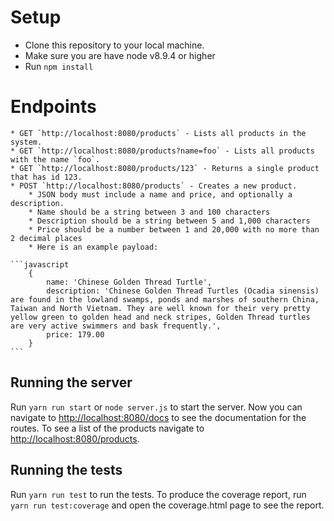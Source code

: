 # Setup

 * Clone this repository to your local machine.
 * Make sure you are have node v8.9.4 or higher
 * Run `npm install` 
 
# Endpoints
    * GET `http://localhost:8080/products` - Lists all products in the system.
    * GET `http://localhost:8080/products?name=foo` - Lists all products with the name `foo`.
    * GET `http://localhost:8080/products/123` - Returns a single product that has id 123.
    * POST `http://localhost:8080/products` - Creates a new product.
        * JSON body must include a name and price, and optionally a description.
        * Name should be a string between 3 and 100 characters
        * Description should be a string between 5 and 1,000 characters
        * Price should be a number between 1 and 20,000 with no more than 2 decimal places
        * Here is an example payload:
    
    ```javascript
        {
            name: 'Chinese Golden Thread Turtle',
            description: 'Chinese Golden Thread Turtles (Ocadia sinensis) are found in the lowland swamps, ponds and marshes of southern China, Taiwan and North Vietnam. They are well known for their very pretty yellow green to golden head and neck stripes, Golden Thread turtles are very active swimmers and bask frequently.',
            price: 179.00
        }
    ```

## Running the server
Run `yarn run start` or `node server.js` to start the server.
Now you can navigate to <http://localhost:8080/docs> to see the documentation for the routes.
To see a list of the products navigate to <http://localhost:8080/products>.

## Running the tests
Run `yarn run test` to run the tests.  To produce the coverage report, run `yarn run test:coverage` and open the coverage.html page to see the report.

